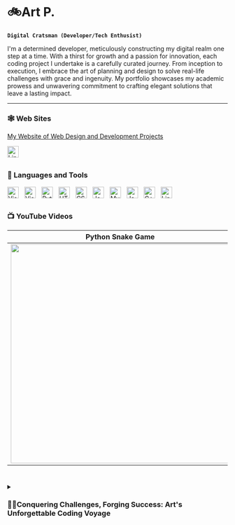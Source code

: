 # 🚲Art P.

**`Digital Cratsman (Developer/Tech Enthusist)`**

I'm a determined developer, meticulously constructing my digital realm one step at a time. With a thirst for growth and a passion for innovation, each coding project I undertake is a carefully curated journey. From inception to execution, I embrace the art of planning and design to solve real-life challenges with grace and ingenuity. My portfolio showcases my academic prowess and unwavering commitment to crafting elegant solutions that leave a lasting impact. 

---
### 🕸️ Web Sites
[My Website of Web Design and Development Projects](https://arts-incredible-website.netlify.app/index.html)

[<img align="left" alt="LinkedIn" width="26em" src="https://cdn.jsdelivr.net/gh/devicons/devicon/icons/linkedin/linkedin-original.svg" style="padding-right:10px;" title="LinkedIn"/>](https://www.linkedin.com/in/apalmer87/)

</br>

#
### 🧰 Languages and Tools

<img align="left" alt="Visual Studio" width="26px" src="https://cdn.jsdelivr.net/gh/devicons/devicon/icons/visualstudio/visualstudio-plain.svg" style="padding-right:10px;" title="Visual Studio"/>
<img align="left" alt="Visual Studio Code" width="26px" src="https://cdn.jsdelivr.net/gh/devicons/devicon/icons/vscode/vscode-original.svg" style="padding-right:10px;" title="Visual Studio Code"/>
<img align="left" alt="Python" width="26px" src="https://cdn.jsdelivr.net/gh/devicons/devicon/icons/python/python-original.svg" style="padding-right:10px;" title="Python" />
<img align="left" alt="HTML5" width="26px" src="https://cdn.jsdelivr.net/gh/devicons/devicon/icons/html5/html5-original.svg" style="padding-right:10px;" title="HTML5" />
<img align="left" alt="CSS3" width="26px" src="https://cdn.jsdelivr.net/gh/devicons/devicon/icons/css3/css3-original.svg" style="padding-right:10px;" title="CSS3" /> 
<img align="left" alt="JavaScript" width="26px" src="https://cdn.jsdelivr.net/gh/devicons/devicon/icons/javascript/javascript-original.svg" style="padding-right:10px;" title="JavaScript" />
<img align="left" alt="MySQL" width="26px" src="https://cdn.jsdelivr.net/gh/devicons/devicon/icons/mysql/mysql-original.svg" style="padding-right:10px;" title="MySQL" />
<img align="left" alt="Java" width="26px" src="https://cdn.jsdelivr.net/gh/devicons/devicon/icons/java/java-original.svg" style="padding-right:10px;" title="Java" />
<img align="left" alt="C++" width="26px" src="https://cdn.jsdelivr.net/gh/devicons/devicon/icons/cplusplus/cplusplus-original.svg" style="padding-right:10px;" title="C++" />
<img align="left" alt="Linux" width="26px" src="https://cdn.jsdelivr.net/gh/devicons/devicon/icons/linux/linux-original.svg" style="padding-right:10px;" title="Linux" />
<br/>

#

### 📺 YouTube Videos

| Python Snake Game | C++ Snake Game |
|:-----------------:|:--------------:|
|[<img src="https://img.youtube.com/vi/EuaQ19jOen4/0.jpg" width="500em">](https://www.youtube.com/watch?v=EuaQ19jOen4)|[<img src="https://img.youtube.com/vi/3dx6hMa7hYY/0.jpg" width="500em">](https://www.youtube.com/watch?v=3dx6hMa7hYY)|


<!--
implement below once status improves

![Arts's GitHub stats](https://github-readme-stats.vercel.app/api?username=apalm87&theme=dark&show_icons=true)
-->

#

<details>
  <summary><h3>👨‍💻Conquering Challenges, Forging Success: Art's Unforgettable Coding Voyage</h3></summary>
  From the earliest days of my childhood, I found unbridled joy in the art of creation. Whether it was fashioning macaroni masterpieces, sketching imaginative worlds, constructing intricate structures with Legos, or delving into the realm of coding to bring my own games to life, my passion for bringing ideas to fruition has always burned within me.

While my coding journey commenced in high school, where I first ventured into the realm of Visual Basic, HTML, and CSS, the path I chose after graduation led me down a divergent road of electronics repair. Yet, in a serendipitous turn of events, I was irresistibly drawn into the captivating realm of information technology, owing to the prevalence of computers within virtually all electronic devices. I spent several years engrossed in the realm of Electronics and IT work, honing my skills and expanding my knowledge.

During my tireless pursuit of enhancing my IT prowess, a serendipitous encounter forever altered the trajectory of my journey. Python, an enchanting language, crossed my path and I embraced its charm with fervor. Embarking on a self-taught exploration of Python projects, I rediscovered the profound pleasure of creating things anew. It was an awakening, reigniting the fire within me.

The transition to my current pursuit was not without its obstacles. Following a layoff from my previous IT position, I made the resolute decision to chart a new course as a programmer, rekindling my ardent love for coding. Equipped with invaluable transferable skills gleaned from my experiences in electronic repair and IT, I embraced coding as an immersive, full-time adventure.

Amidst my odyssey of crafting software marvels, I have earned a Programming Essentials Certificate, a testament to my unwavering commitment to honing my craft. Simultaneously, I find myself steadfastly engaged in the pursuit of a bachelor's degree, further fortifying my knowledge and capabilities.

Within the vast realm of technology, several fields beckon to me with magnetic allure. The captivating domains of AI, blockchain, video games, VR/AR, cybersecurity, and data science have captured my imagination, and I am ever eager to explore their depths. Furthermore, the dream of one day bringing my own mobile app into existence glimmers on the horizon, a testament to my unwavering ambition and limitless creativity.

Beyond the ethereal realm of coding, a realm where dreams manifest as lines of code, I find solace and joy in the company of my child. Together, we revel in the magic of life, cherishing precious moments and crafting memories. Moreover, my love for the great outdoors beckons me, and I readily answer the call. Engaging in exhilarating activities such as biking, kayaking, swimming, and hiking imbues my spirit with renewed vigor, fueling my boundless passion for both creation and adventure.

<!---
apalm87/apalm87 is a ✨ special ✨ repository because its `README.md` (this file) appears on your GitHub profile.
You can click the Preview link to take a look at your changes.
--->
